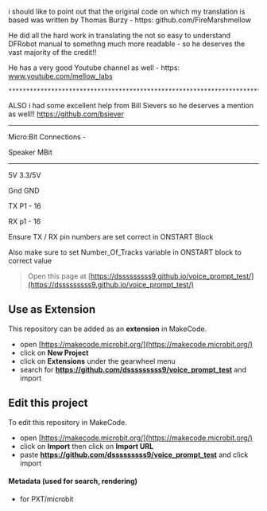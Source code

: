 i should like to point out that the original code on which my translation is based was written by Thomas Burzy - https: github.com/FireMarshmellow
  
He did all the hard work in translating the not so easy to understand DFRobot manual to somethng much more readable - so he deserves the vast majority of the credit!!
  
He has a very good Youtube channel as well - https: www.youtube.com/mellow_labs
  
   
  
    ******************************************************************************
  
ALSO i had some excellent help from Bill Sievers so he deserves a mention as well!!
https://github.com/bsiever
  
  *************************************************

Micro:Bit Connections - 

  
  Speaker          MBit
  
  -----------------------------
  
  5V               3.3/5V
  
  Gnd              GND
  
  TX               P1 - 16
  
  RX               p1 - 16
  
  Ensure TX / RX pin numbers are set correct in ONSTART Block
  
  Also make sure to set Number_Of_Tracks variable in ONSTART block to correct value





> Open this page at [https://dsssssssss9.github.io/voice_prompt_test/](https://dsssssssss9.github.io/voice_prompt_test/)

## Use as Extension

This repository can be added as an **extension** in MakeCode.

* open [https://makecode.microbit.org/](https://makecode.microbit.org/)
* click on **New Project**
* click on **Extensions** under the gearwheel menu
* search for **https://github.com/dsssssssss9/voice_prompt_test** and import

## Edit this project

To edit this repository in MakeCode.

* open [https://makecode.microbit.org/](https://makecode.microbit.org/)
* click on **Import** then click on **Import URL**
* paste **https://github.com/dsssssssss9/voice_prompt_test** and click import

#### Metadata (used for search, rendering)

* for PXT/microbit
<script src="https://makecode.com/gh-pages-embed.js"></script><script>makeCodeRender("{{ site.makecode.home_url }}", "{{ site.github.owner_name }}/{{ site.github.repository_name }}");</script>
